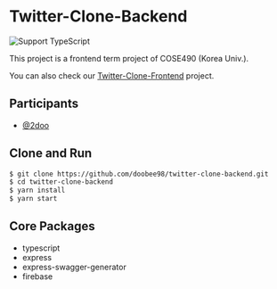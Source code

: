 # Twitter-Clone-Backend

![Support TypeScript](https://img.shields.io/static/v1.svg?label=&message=TypeScript&color=294E80&style=flat-square&logo=typescript) 


This project is a frontend term project of COSE490 (Korea Univ.).

You can also check our [Twitter-Clone-Frontend](https://github.com/doobee98/twitter-clone-frontend) project.

## Participants

* [@2doo](https://github.com/doobee98)

## Clone and Run

```bash
$ git clone https://github.com/doobee98/twitter-clone-backend.git
$ cd twitter-clone-backend
$ yarn install
$ yarn start
```

## Core Packages

- typescript
- express
- express-swagger-generator
- firebase

